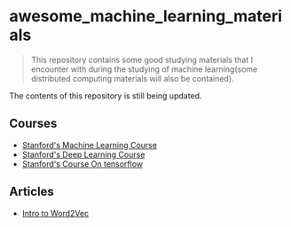 # awesome_machine_learning_materials

> This repository contains some good studying materials that I encounter with during the studying of machine learning(some distributed computing materials will also be contained).

The contents of this repository is still being updated.

## Courses
* [Stanford's Machine Learning Course](http://cs229.stanford.edu/) 
* [Stanford's Deep Learning Course](cs231n.stanford.edu)
* [Stanford's Course On tensorflow](https://web.stanford.edu/class/cs20si/)

## Articles
* [Intro to Word2Vec](http://mccormickml.com/2016/04/19/word2vec-tutorial-the-skip-gram-model/)
